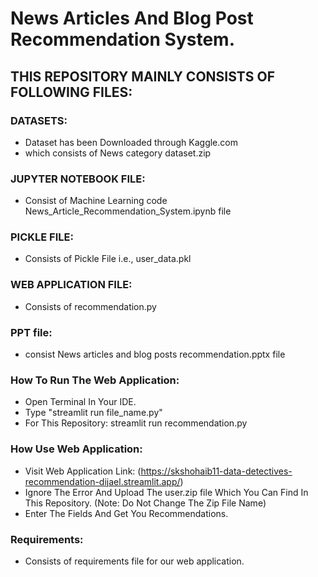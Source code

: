 # News Articles And Blog Post Recommendation System.

## THIS REPOSITORY MAINLY CONSISTS OF FOLLOWING FILES:

### DATASETS:
- Dataset has been Downloaded through Kaggle.com
- which consists of News category dataset.zip

### JUPYTER NOTEBOOK FILE:
- Consist of Machine Learning code News_Article_Recommendation_System.ipynb file

### PICKLE FILE:
- Consists of Pickle File i.e., user_data.pkl

### WEB APPLICATION FILE:
- Consists of recommendation.py

### PPT file:
- consist News articles and blog posts recommendation.pptx file

### How To Run The Web Application:
- Open Terminal In Your IDE.
- Type "streamlit run file_name.py"
- For This Repository: streamlit run recommendation.py

### How Use Web Application:
- Visit Web Application Link: (https://skshohaib11-data-detectives-recommendation-dijael.streamlit.app/)
- Ignore The Error And Upload The user.zip file Which You Can Find In This Repository. (Note: Do Not Change The Zip File Name)
- Enter The Fields And Get You Recommendations.


### Requirements:
- Consists of requirements file for our web application.
